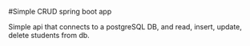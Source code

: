 #Simple CRUD spring boot app

Simple api that connects to a postgreSQL DB, and read, insert, update, delete students from db.